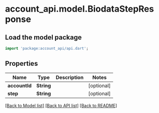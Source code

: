 # account_api.model.BiodataStepResponse

## Load the model package
```dart
import 'package:account_api/api.dart';
```

## Properties
Name | Type | Description | Notes
------------ | ------------- | ------------- | -------------
**accountId** | **String** |  | [optional] 
**step** | **String** |  | [optional] 

[[Back to Model list]](../README.md#documentation-for-models) [[Back to API list]](../README.md#documentation-for-api-endpoints) [[Back to README]](../README.md)


